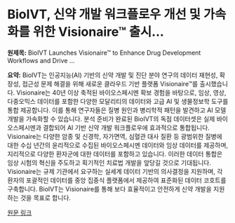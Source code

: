 # BioIVT, 신약 개발 워크플로우 개선 및 가속화를 위한 Visionaire™ 출시...

**원제목:** BioIVT Launches Visionaire™ to Enhance Drug Development Workflows and Drive ...

**요약:** BioIVT는 인공지능(AI) 기반의 신약 개발 및 진단 분야 연구의 데이터 재현성, 확장성, 접근성 문제 해결을 위해 새로운 클라우드 기반 플랫폼 Visionaire™를 출시했습니다.  Visionaire는 40년 이상 축적된 바이오스페시멘 확보 경험을 바탕으로, 임상, 영상, 다중오믹스 데이터를 포함한 다양한 모달리티의 데이터와 고급 AI 및 생물정보학 도구를 통합 제공합니다.  이를 통해 연구자들은 질병 원인과 병리학적 패턴을 발견하고 AI 모델 개발을 가속화할 수 있습니다.  분석 준비가 완료된 BioIVT의 독점 데이터셋은 실제 바이오스페시멘과 결합되어 AI 기반 신약 개발 워크플로우에 효과적으로 통합됩니다.  Visionaire는 다양한 암종 및 신경학, 자가면역, 심혈관 대사 질환 등 광범위한 질병에 대한 수십 년간의 윤리적으로 수집된 바이오스페시멘 데이터와 임상 데이터를 제공하며,  지리적으로 다양한 환자군에 대한 데이터를 포함하고 있습니다.  이러한 데이터 통합은 임상 시험의 혁신을 주도하고 획기적인 치료법 개발을 앞당길 것으로 기대됩니다.  Visionaire는 규제 기관에서 요구하는 실세계 데이터 기반의 의사결정을 지원하며,  각 환자의 포괄적인 데이터를 중앙 집중식 플랫폼에서 제공하여 표준화된 데이터 코호트를 구축합니다.  BioIVT는 Visionaire를 통해  보다 효율적이고 안전하게 신약 개발을 지원하는 것을 목표로 합니다.

[원문 링크](https://www.newswise.com/articles/bioivt-launches-visionaire-to-enhance-drug-development-workflows-and-drive-actionable-insights-for-precision-medicine)
